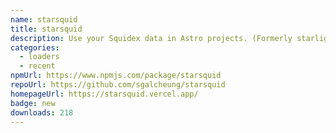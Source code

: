 ```yaml
---
name: starsquid
title: starsquid
description: Use your Squidex data in Astro projects. (Formerly starlight-squidex)
categories:
  - loaders
  - recent
npmUrl: https://www.npmjs.com/package/starsquid
repoUrl: https://github.com/sgalcheung/starsquid
homepageUrl: https://starsquid.vercel.app/
badge: new
downloads: 218
---
```

